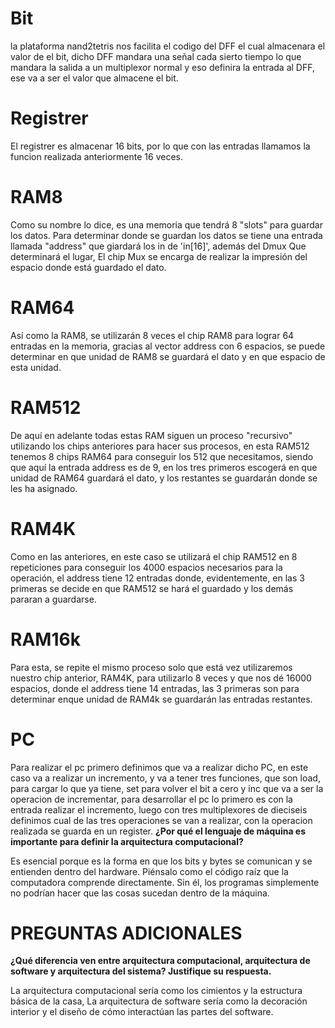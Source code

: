 # Bit

la plataforma nand2tetris nos facilita el codigo del DFF el cual almacenara el valor de el bit, dicho DFF mandara una señal cada sierto tiempo lo que mandara la salida a un multiplexor normal y eso definira la entrada al DFF, ese va a ser el valor que almacene el bit.

# Registrer

El registrer es almacenar 16 bits, por lo que con las entradas llamamos la funcion realizada anteriormente 16 veces.

# RAM8

Como su nombre lo dice, es una memoria que tendrá 8 "slots" para guardar los datos. Para determinar donde se guardan los datos se tiene una entrada llamada "address" que giardará los in de 'in[16]', además del Dmux Que determinará el lugar, El chip Mux se encarga de realizar la impresión del espacio donde está guardado el dato.

# RAM64

Así como la RAM8, se utilizarán 8 veces el chip RAM8 para lograr 64 entradas en la memoria, gracias al vector address con 6 espacios, se puede determinar en que unidad de RAM8 se guardará el dato y en que espacio de esta unidad.

# RAM512

De aquí en adelante todas estas RAM siguen un proceso "recursivo" utilizando los chips anteriores para hacer sus procesos, en esta RAM512 tenemos 8 chips RAM64 para conseguir los 512 que necesitamos, siendo que aquí la entrada address es de 9, en los tres primeros escogerá en que unidad de RAM64 guardará el dato, y los restantes se guardarán donde se les ha asignado.

# RAM4K

Como en las anteriores, en este caso se utilizará el chip RAM512 en 8 repeticiones para conseguir los 4000 espacios necesarios para la operación, el address tiene 12 entradas donde, evidentemente, en las 3 primeras se decide en que RAM512 se hará el guardado y los demás pararan a guardarse.

# RAM16k

Para esta, se repite el mismo proceso solo que está vez utilizaremos nuestro chip anterior, RAM4K, para utilizarlo 8 veces y que nos dé 16000 espacios, donde el address tiene 14 entradas, las 3 primeras son para determinar enque unidad de RAM4k se guardarán las entradas restantes.

# PC

Para realizar el pc primero definimos que va a realizar dicho PC, en este caso va a realizar un incremento, y va a tener tres funciones, que son load, para cargar lo que ya tiene, set para volver el bit a cero y inc que va a ser la operacion de incrementar, para desarrollar el pc lo primero es con la entrada realizar el incremento, luego con tres multiplexores de dieciseis definimos cual de las tres operaciones se van a realizar, con la operacion realizada se guarda en un register.
**¿Por qué el lenguaje de máquina es importante para definir la arquitectura computacional?**

Es esencial porque es la forma en que los bits y bytes se comunican y se entienden dentro del hardware. Piénsalo como el código raíz que la computadora comprende directamente. Sin él, los programas simplemente no podrían hacer que las cosas sucedan dentro de la máquina.
# PREGUNTAS ADICIONALES
**¿Qué diferencia ven entre arquitectura computacional, arquitectura de software y arquitectura del sistema? Justifique su respuesta.**

La arquitectura computacional sería como los cimientos y la estructura básica de la casa, La arquitectura de software sería como la decoración interior y el diseño de cómo interactúan las partes del software.
